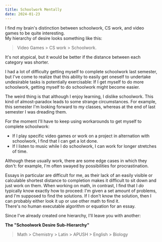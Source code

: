 ```yaml
---
title: Schoolwork Mentally
date: 2024-01-23
---
```


I find my brain's distinction between schoolwork, CS work, and video games to be quite interesting.\
My hierarchy of desire looks something like this:
> Video Games > CS work > Schoolwork.
 
It's not atypical, but it would be better if the distance between each category was shorter.

I had a lot of difficulty getting myself to complete schoolwork last semester, but I've come to realize that this
ability to easily get oneself to undertake undesirable tasks is potentially exercisable: If I get myself to do more
schoolwork, getting myself to do schoolwork might become easier.

The weird thing is that although I enjoy learning, I dislike schoolwork. This kind of almost-paradox leads to some
strange circumstances. For example, this semester I'm looking forward to my
classes, whereas at the end of last semester I was dreading them.

For the moment I'll have to keep using workarounds to get myself to complete schoolwork:

- If I play specific video games or work on a project in alternation with schoolwork, I find that I can get a lot done.
- If I listen to music while I do schoolwork, I can work for longer stretches of time.

Although these usually work, there are some edge cases in which they don't: for example, I'm often swayed by
possibilities for procrastination.

Essays in particular are difficult for me, as their lack of an easily visible or calculable shortest distance to
completion makes it difficult to sit down and just work on them.
When working on math, in contrast, I find that I *do* typically know exactly how to proceed: I'm given a set amount of
problems, and I'm supposed to find the solutions. If I don't know the solution, then I can probably either look it up or
use other math to find it.\
There's no human executable algorithm or equation for an essay.

Since I've already created one hierarchy, I'll leave you with another:

**The "Schoolwork Desire Sub-Hierarchy"**<br>
> Math > Chemistry > Latin > APUSH > English > Biology
